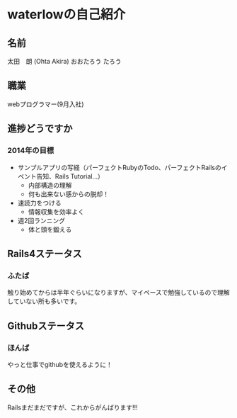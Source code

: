 waterlowの自己紹介
=

名前
-
太田　朗
(Ohta Akira)
おおたろう
たろう

職業
-
webプログラマー(9月入社)

進捗どうですか
-
### 2014年の目標
* サンプルアプリの写経（パーフェクトRubyのTodo、パーフェクトRailsのイベント告知、Rails Tutorial…）
	* 内部構造の理解
	* 何も出来ない感からの脱却！
* 速読力をつける
	* 情報収集を効率よく
* 週2回ランニング
	* 体と頭を鍛える

Rails4ステータス
-
### ふたば
触り始めてからは半年ぐらいになりますが、マイペースで勉強しているので理解していない所も多いです。

Githubステータス
-
### ほんば
やっと仕事でgithubを使えるように！


その他
-
Railsまだまだですが、これからがんばります!!!
